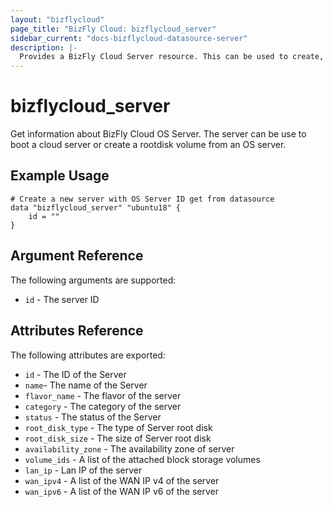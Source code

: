 ```yaml
---
layout: "bizflycloud"
page_title: "BizFly Cloud: bizflycloud_server"
sidebar_current: "docs-bizflycloud-datasource-server"
description: |-
  Provides a BizFly Cloud Server resource. This can be used to create, modify, and delete Servers. Servers also support provisioning.
---
```


# bizflycloud\_server

Get ìnformation about BizFly Cloud OS Server. The server can be use to boot a cloud server or create a rootdisk volume from an OS server. 

## Example Usage

```hcl
# Create a new server with OS Server ID get from datasource
data "bizflycloud_server" "ubuntu18" {
    id = ""
}

```

## Argument Reference

The following arguments are supported:

* `id` - The server ID

## Attributes Reference

The following attributes are exported:

* `id` - The ID of the Server
* `name`- The name of the Server
* `flavor_name` - The flavor of the server
* `category` - The category of the server
* `status` - The status of the Server
* `root_disk_type` - The type of Server root disk
* `root_disk_size` - The size of Server root disk
* `availability_zone` - The availability zone of server
* `volume_ids` - A list of the attached block storage volumes
* `lan_ip` - Lan IP of the server
* `wan_ipv4` - A list of the WAN IP v4 of the server
* `wan_ipv6` - A list of the WAN IP v6 of the server